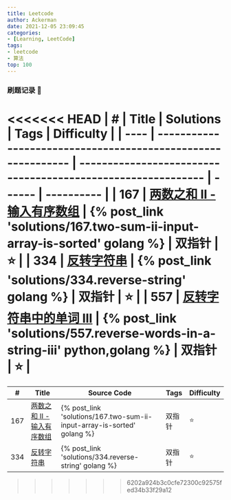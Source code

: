```yaml
---
title: Leetcode 
author: Ackerman
date: 2021-12-05 23:09:45
categories:
- [Learning, LeetCode]
tags: 
- leetcode
- 算法
top: 100
---
```


### 刷题记录  :pencil:

<<<<<<< HEAD
| #    | Title                                                        | Solutions                                                    | Tags   | Difficulty |
| ---- | ------------------------------------------------------------ | ------------------------------------------------------------ | ------ | ---------- |
| 167  | [两数之和 II - 输入有序数组](https://leetcode-cn.com/problems/two-sum-ii-input-array-is-sorted/) | {% post_link 'solutions/167.two-sum-ii-input-array-is-sorted' golang %} | 双指针 | :star:     |
| 334  | [反转字符串](https://leetcode-cn.com/problems/reverse-string/) | {% post_link 'solutions/334.reverse-string' golang %}        | 双指针 | :star:     |
| 557  | [反转字符串中的单词 III](https://leetcode-cn.com/problems/reverse-words-in-a-string-iii/) | {% post_link 'solutions/557.reverse-words-in-a-string-iii' python,golang %} | 双指针 | :star:     |
=======
| #    | Title                                                        | Source Code                                                  | Tags   | Difficulty |
| ---- | ------------------------------------------------------------ | ------------------------------------------------------------ | ------ | ---------- |
| 167  | [两数之和 II - 输入有序数组](https://leetcode-cn.com/problems/two-sum-ii-input-array-is-sorted/) | {% post_link 'solutions/167.two-sum-ii-input-array-is-sorted' golang %} | 双指针 | :star:     |
| 334  | [反转字符串](https://leetcode-cn.com/problems/reverse-string/) | {% post_link 'solutions/334.reverse-string' golang %}        | 双指针 | :star:     |
>>>>>>> 6202a924b3c0cfe72300c92575fed34b33f29a12



